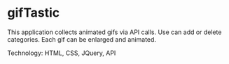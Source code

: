 # gifTastic

This application collects animated gifs via API calls.  Use can add or delete categories. Each gif can be enlarged and animated.

Technology: HTML, CSS, JQuery, API
